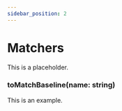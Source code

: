 ```yaml
---
sidebar_position: 2
---
```


# Matchers

This is a placeholder.

### toMatchBaseline(name: string)

This is an example.
